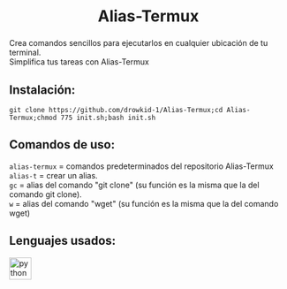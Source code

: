 <h1 align="center">Alias-Termux</h1>

###

<p align="left">Crea comandos sencillos para ejecutarlos en cualquier ubicación de tu terminal.<br>Simplifica tus tareas con Alias-Termux</p>

###

<h2 align="left">Instalación:</h2>

```
git clone https://github.com/drowkid-1/Alias-Termux;cd Alias-Termux;chmod 775 init.sh;bash init.sh
```

<h2 align="left">Comandos de uso: </h2>
<code>alias-termux</code> = comandos predeterminados del repositorio Alias-Termux </ br>
<br><code>alias-t</code> = crear un alias.
<br><code>gc</code> = alias del comando "git clone" (su función es la misma que la del comando git clone).
<br><code>w</code> = alias del comando "wget" (su función es la misma que la del comando wget)
<h2 align="left">Lenguajes usados: </h2>
<div align="left">
  <img src="https://cdn.jsdelivr.net/gh/devicons/devicon/icons/python/python-original.svg" height="40" alt="python logo"  />
</div>

###
